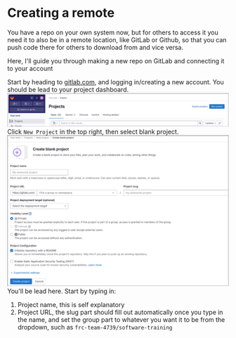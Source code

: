 # Creating a remote

You have a repo on your own system now, but for others to access it you need it to also be in a remote location, like GitLab or Github, so that you can push code there for others to download from and vice versa.

Here, I'll guide you through making a new repo on GitLab and connecting it to your account

Start by heading to [gitlab.com](gitlab.com), and logging in/creating a new account. You should be lead to your project dashboard.
![dashboard](imgs/dashboard.png)
Click `New Project` in the top right, then select blank project.
![blank project page](imgs/project.png)
You'll be lead here. Start by typing in:
1. Project name, this is self explanatory
2. Project URL, the slug part should fill out automatically once you type in the name, and set the group part to whatever you want it to be from the dropdown, such as `frc-team-4739/software-training`
